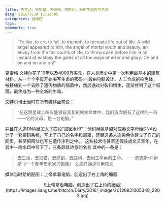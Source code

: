 ```yaml
---
title: 去生活，去犯错，去跌倒，去胜利，去用生命再创生命
date: 2016/7/30 15:10:05
categories: 结绳纪
tags:
comments: true
---
```

>“To live, to err, to fall, to triumph, to recreate life out of life. A wild angel appeared to him, the angel of mortal youth and beauty, an envoy from the fair courts of life, to throw open before him in an instant of ecstasy the gates of all the ways of error and glory. On and on and on and on!”

<!-- more -->

克雷格·文特尔花了10年以及4000万美元，在人类历史中第一次利用最基本的建筑材料，从一个个字母开始书写生命的密码:一段由电脑设计、人工合成的染色体，被移植到一个去除了遗传物质的细菌中，然后通过分裂和增生，逐渐控制了这个细菌，最终成为一种全新的生命。

文特尔博士当时在所有媒体面前说：
>“在这颗星球上所有能够自我复制的生命体中，我们首次拥有了这样的一员——它的父母，是一台电脑。”

并且在人造DNA里加入了四段“加密水印”：他们用氨基酸对应英文字母给DNA设计了一套密码系统，写上了自己的名字和邮箱，还替这条人造染色体建立了自己的网页，甚至把网址也写在遗传序列之中。。这些技术宅甚至还假装成文艺青年，在其中一段水印中写下了，三条颇具诗意的名言
其中的一条是：
>去生活，去犯错，去跌倒，去胜利，去用生命再创生命。
                                                ——詹姆斯·乔伊斯《一个青年艺术家的画像》
文章开始是引用原文

媒体当时给的配图：上帝拿着电脑，创造出了右上角的细菌
<center>
![上帝拿着电脑，创造出了右上角的细菌](https://images.liangs.me/bitcron/Diary/2016/_image/20130831005348_2802.jpg)
</center>

